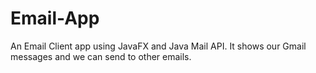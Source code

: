 # Email-App
An Email Client app using JavaFX and Java Mail API. It shows our Gmail messages and we can send to other emails.
